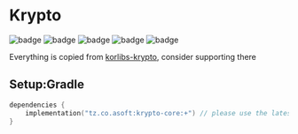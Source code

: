 # Krypto
![badge][badge-maven] ![badge][badge-mpp] ![badge][badge-android] ![badge][badge-js] ![badge][badge-jvm]

Everything is copied from [korlibs-krypto](https://github.com/korlibs/krypto), consider supporting there

## Setup:Gradle
```kotlin
dependencies {
    implementation("tz.co.asoft:krypto-core:+") // please use the latest version possible
}
```

[badge-maven]: https://img.shields.io/maven-central/v/tz.co.asoft/test/1.0.1?style=flat
[badge-mpp]: https://img.shields.io/badge/kotlin-multiplatform-blue?style=flat
[badge-android]: http://img.shields.io/badge/platform-android-brightgreen.svg?style=flat
[badge-js]: http://img.shields.io/badge/platform-js-yellow.svg?style=flat
[badge-jvm]: http://img.shields.io/badge/platform-jvm-orange.svg?style=flat
